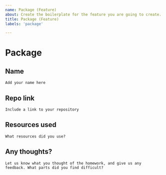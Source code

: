 ```yaml
---
name: Package (Feature)
about: Create the boilerplate for the feature you are going to create.
title: Package (Feature)
labels: 'package'

---
```


# Package

## Name
`Add your name here`

## Repo link
`Include a link to your repository`

## Resources used
`What resources did you use?`

## Any thoughts?
`Let us know what you thought of the homework, and give us any feedback. What parts did you find difficult?`
